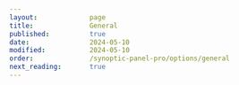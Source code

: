 ```yaml
---
layout:             page
title:              General
published:          true
date:               2024-05-10
modified:           2024-05-10
order:              /synoptic-panel-pro/options/general
next_reading:       true
---
```

